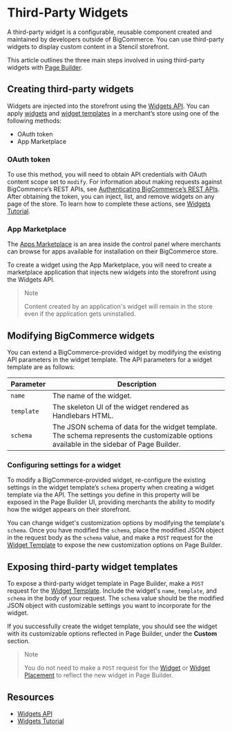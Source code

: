 # Third-Party Widgets



A third-party widget is a configurable, reusable component created and maintained by developers outside of BigCommerce. You can use third-party widgets to display custom content in a Stencil storefront. 

This article outlines the three main steps involved in using third-party widgets with [Page Builder](/stencil-docs/page-builder/page-builder-overview).

## Creating third-party widgets

Widgets are injected into the storefront using the [Widgets API](/api-reference/store-management/widgets). You can apply [widgets](/api-docs/store-management/widgets/overview#widgets) and [widget templates](/api-docs/store-management/widgets/overview#widget-templates) in a merchant’s store using one of the following methods:

- OAuth token
- App Marketplace

### OAuth token

To use this method, you will need to obtain API credentials with OAuth content scope set to `modify`. For information about making requests against BigCommerce’s REST APIs, see [Authenticating BigCommerce’s REST APIs](/api-docs/getting-started/authentication/rest-api-authentication).  After obtaining the token, you can inject, list, and remove widgets on any page of the store. To learn how to complete these actions, see [Widgets Tutorial](/api-docs/storefront/widgets/widgets-tutorial).

### App Marketplace

The [Apps Marketplace](https://www.bigcommerce.com/apps/) is an area inside the control panel where merchants can browse for apps available for installation on their BigCommerce store.

To create a widget using the App Marketplace, you will need to create a marketplace application that injects new widgets into the storefront using the Widgets API.

>Note
>
>Content created by an application's widget will remain in the store even if the application gets uninstalled.

## Modifying BigCommerce widgets

You can extend a BigCommerce-provided widget by modifying the existing API parameters in the widget template. The API parameters for a widget template are as follows:

|Parameter|Description|
|---|---|
|`name`|The name of the widget.|
|`template`|The skeleton UI of the widget rendered as Handlebars HTML.|
|`schema`|The JSON schema of data for the widget template. The schema represents the customizable options available in the sidebar of Page Builder.|

### Configuring settings for a widget

To modify a BigCommerce-provided widget, re-configure the existing settings in the widget template’s `schema` property when creating a widget template via the API. The settings you define in this property will be exposed in the Page Builder UI, providing merchants the ability to modify how the widget appears on their storefront.

You can change widget's customization options by modifying the template's `schema`. Once you have modified the `schema`, place the modified JSON object in the request body as the `schema` value, and make a `POST` request for the [Widget Template](/api-reference/storefront/widgets-api/widget-template/createwidgettemplate) to expose the new customization options on Page Builder.

## Exposing third-party widget templates

To expose a third-party widget template in Page Builder, make a `POST` request for the [Widget Template](/api-reference/storefront/widgets-api/widget-template/createwidgettemplate). Include the widget's `name`, `template`, and `schema` in the body of your request. The `schema` value should be the modified JSON object with customizable settings you want to incorporate for the widget.

If you successfully create the widget template, you should see the widget with its customizable options reflected in Page Builder, under the **Custom** section.

>Note
>
> You do not need to make a `POST` request for the [Widget](/api-reference/storefront/widgets-api/widget/createwidget) or [Widget Placement](/api-reference/storefront/widgets-api/placement/createplacement) to reflect the new widget in Page Builder.

## Resources

- [Widgets API](/api-docs/store-management/widgets/overview)
- [Widgets Tutorial](/api-docs/store-management/widgets/tutorial)
